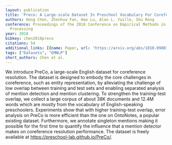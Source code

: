 ```yaml
---
layout: publication
title: 'Preco: A Large-scale Dataset In Preschool Vocabulary For Coreference Resolution'
authors: Hong Chen, Zhenhua Fan, Hao Lu, Alan L. Yuille, Shu Rong
conference: Proceedings of the 2018 Conference on Empirical Methods in Natural Language
  Processing
year: 2018
bibkey: chen2018preco
citations: 54
additional_links: [{name: Paper, url: 'https://arxiv.org/abs/1810.09807'}]
tags: ["Datasets", "EMNLP"]
short_authors: Chen et al.
---
```

We introduce PreCo, a large-scale English dataset for coreference resolution.
The dataset is designed to embody the core challenges in coreference, such as
entity representation, by alleviating the challenge of low overlap between
training and test sets and enabling separated analysis of mention detection and
mention clustering. To strengthen the training-test overlap, we collect a large
corpus of about 38K documents and 12.4M words which are mostly from the
vocabulary of English-speaking preschoolers. Experiments show that with higher
training-test overlap, error analysis on PreCo is more efficient than the one
on OntoNotes, a popular existing dataset. Furthermore, we annotate singleton
mentions making it possible for the first time to quantify the influence that a
mention detector makes on coreference resolution performance. The dataset is
freely available at https://preschool-lab.github.io/PreCo/.